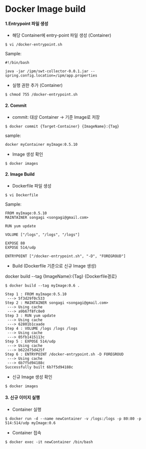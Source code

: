# Docker Image build

#### 1.Entrypoint 파일 생성

  * 해당 Container에 entry-point 파일 생성 (Container)

```
$ vi /docker-entrypoint.sh
```

  Sample:
```
#!/bin/bash

java -jar /ipm/swt-collector-0.0.1.jar --spring.config.location=/ipm/app.properties
```

  - 실행 권한 추가 (Container)

```
$ chmod 755 /docker-entrypoint.sh
```

#### 2. Commit

  * commit: 대상 Container -> 기준 Image로 저장
  
```
$ docker commit {Target-Container} {ImageName}:{Tag}
```

  sample:
```
docker myContainer myImage:0.5.10
```

  * Image 생성 확인
```
$ docker images
```

#### 2. Image Build

  * Dockerfile 파일 생성

```
$ vi Dockerfile
```

  Sample:
```
FROM myImage:0.5.10
MAINTAINER songagi <songagi@gmail.com>

RUN yum update

VOLUME ["/logs", "/logs", "/logs"]

EXPOSE 80
EXPOSE 514/udp

ENTRYPOINT ["/docker-entrypoint.sh", "-D", "FOREGROUD"]
```

  * Build (Dockerfile 기준으로 신규 Image 생성)

  docker build --tag {ImageName}:{Tag} {Dockerfile경로}
  
```
$ docker build --tag myImage:0.6 .
```

```
Step 1 : FROM myImage:0.5.10
 ---> 5f3d29f0c533
Step 2 : MAINTAINER songagi <songagi@gmail.com>
 ---> Using cache
 ---> a9b67f8fc8e0
Step 3 : RUN yum update
 ---> Using cache
 ---> 62801b1caade
Step 4 : VOLUME /logs /logs /logs
 ---> Using cache
 ---> 05fb1415113c
Step 5 : EXPOSE 514/udp
 ---> Using cache
 ---> b622d75d425f
Step 6 : ENTRYPOINT /docker-entrypoint.sh -D FOREGROUD
 ---> Using cache
 ---> 6b7f5d94188c
Successfully built 6b7f5d94188c
```

  * 신규 Image 생성 확인
```
$ docker images
```

#### 3. 신규 이미지 실행

  * Container 실행
```
$ docker run -d --name newContainer -v /logs:/logs -p 80:80 -p 514:514/udp myImage:0.6
```

  * Container 접속
```
$ docker exec -it newContainer /bin/bash
```
